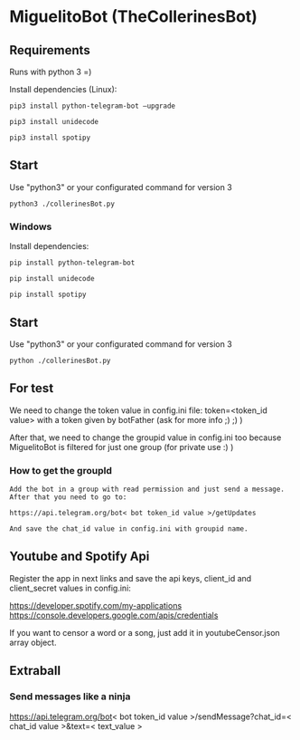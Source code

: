 # MiguelitoBot (TheCollerinesBot)

## Requirements

Runs with python 3 =)

Install dependencies (Linux):
```
pip3 install python-telegram-bot —upgrade
```
```
pip3 install unidecode
```
```
pip3 install spotipy
```
## Start

Use "python3" or your configurated command for version 3

```
python3 ./collerinesBot.py
```

### Windows
Install dependencies:
```
pip install python-telegram-bot
```
```
pip install unidecode
```
```
pip install spotipy
```
## Start

Use "python3" or your configurated command for version 3

```
python ./collerinesBot.py
```

## For test

We need to change the token value in config.ini file: token=<token_id value> with a token given by botFather (ask for more info ;) ;) )

After that, we need to change the groupid value in config.ini too because MiguelitoBot is filtered for just one group (for private use :) ) 

### How to get the groupId
```
Add the bot in a group with read permission and just send a message.
After that you need to go to:

https://api.telegram.org/bot< bot token_id value >/getUpdates

And save the chat_id value in config.ini with groupid name.
```

## Youtube and Spotify Api
Register the app in next links and save the api keys, client_id and client_secret values in config.ini:

https://developer.spotify.com/my-applications
https://console.developers.google.com/apis/credentials

If you want to censor a word or a song, just add it in youtubeCensor.json array object.

## Extraball
### Send messages like a ninja

https://api.telegram.org/bot< bot token_id value >/sendMessage?chat_id=< chat_id value >&text=< text_value >

